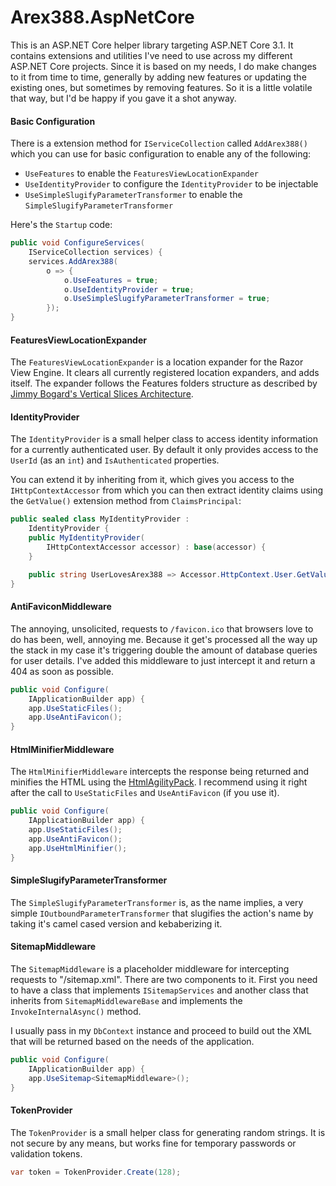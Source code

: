 ﻿# Arex388.AspNetCore

This is an ASP.NET Core helper library targeting ASP.NET Core 3.1. It contains extensions and utilities I've need to use across my different ASP.NET Core projects. Since it is based on my needs, I do make changes to it from time to time, generally by adding new features or updating the existing ones, but sometimes by removing features. So it is a little volatile that way, but I'd be happy if you gave it a shot anyway.

#### Basic Configuration

There is a extension method for `IServiceCollection` called `AddArex388()` which you can use for basic configuration to enable any of the following:

- `UseFeatures` to enable the `FeaturesViewLocationExpander`
- `UseIdentityProvider` to configure the `IdentityProvider` to be injectable
- `UseSimpleSlugifyParameterTransformer` to enable the `SimpleSlugifyParameterTransformer`

Here's the `Startup` code:

```C#
public void ConfigureServices(
    IServiceCollection services) {
    services.AddArex388(
        o => {
            o.UseFeatures = true;
            o.UseIdentityProvider = true;
            o.UseSimpleSlugifyParameterTransformer = true;
        });
}
```

#### FeaturesViewLocationExpander

The `FeaturesViewLocationExpander` is a location expander for the Razor View Engine. It clears all currently registered location expanders, and adds itself. The expander follows the Features folders structure as described by [Jimmy Bogard's Vertical Slices Architecture][0].

#### IdentityProvider

The `IdentityProvider` is a small helper class to access identity information for a currently authenticated user. By default it only provides access to the `UserId` (as an `int`) and `IsAuthenticated` properties.

You can extend it by inheriting from it, which gives you access to the `IHttpContextAccessor` from which you can then extract identity claims using the `GetValue()` extension method from `ClaimsPrincipal`:

```C#
public sealed class MyIdentityProvider :
    IdentityProvider {
    public MyIdentityProvider(
        IHttpContextAccessor accessor) : base(accessor) {
    }

    public string UserLovesArex388 => Accessor.HttpContext.User.GetValue("LovesArex388");
}
```

#### AntiFaviconMiddleware

The annoying, unsolicited, requests to `/favicon.ico` that browsers love to do has been, well, annoying me. Because it get's processed all the way up the stack in my case it's triggering double the amount of database queries for user details. I've added this middleware to just intercept it and return a 404 as soon as possible.

```C#
public void Configure(
	IApplicationBuilder app) {
	app.UseStaticFiles();
	app.UseAntiFavicon();
}
```

#### HtmlMinifierMiddleware

The `HtmlMinifierMiddleware` intercepts the response being returned and minifies the HTML using the [HtmlAgilityPack][1]. I recommend using it right after the call to `UseStaticFiles` and `UseAntiFavicon` (if you use it).

```c#
public void Configure(
	IApplicationBuilder app) {
	app.UseStaticFiles();
	app.UseAntiFavicon();
	app.UseHtmlMinifier();
}
```

#### SimpleSlugifyParameterTransformer

The `SimpleSlugifyParameterTransformer` is, as the name implies, a very simple `IOutboundParameterTransformer` that slugifies the action's name by taking it's camel cased version and kebaberizing it.

#### SitemapMiddleware

The `SitemapMiddleware` is a placeholder middleware for intercepting requests to "/sitemap.xml". There are two components to it. First you need to have a class that implements `ISitemapServices` and another class that inherits from `SitemapMiddlewareBase` and implements the `InvokeInternalAsync()` method.

I usually pass in my `DbContext` instance and proceed to build out the XML that will be returned based on the needs of the application.

```C#
public void Configure(
	IApplicationBuilder app) {
	app.UseSitemap<SitemapMiddleware>();
}
```

#### TokenProvider

The `TokenProvider` is a small helper class for generating random strings. It is not secure by any means, but works fine for temporary passwords or validation tokens.

```C#
var token = TokenProvider.Create(128);
```

[0]:https://jimmybogard.com/vertical-slice-architecture/
[1]:https://github.com/zzzprojects/html-agility-pack